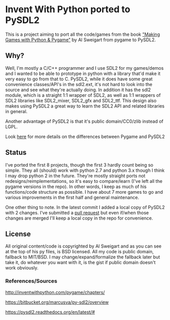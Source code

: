 Invent With Python ported to PySDL2
===================================

This is a project aiming to port all the code/games from the book
["Making Games with Python & Pygame"](http://inventwithpython.com/pygame/chapters/) by Al Sweigart
from pygame to PySDL2.

## Why?

Well, I'm mostly a C/C++ programmer and I use SDL2 for my games/demos and
I wanted to be able to prototype in python with a library that'd make
it very easy to go from that to C.  PySDL2, while it does have some
great convenience classes/API's in the sdl2.ext, it's not hard to look
into the source and see what they're actually doing.  In addition it has
the sdl2 module, which is a straight 1:1 wrapper of SDL2, as well as
1:1 wrappers of SDL2 libraries like SDL2_mixer, SDL2_gfx and SDL2_ttf.
This design also makes using PySDL2 a great way to learn the SDL2
API and related libraries in general.

Another advantage of PySDL2 is that it's public domain/CC0/zlib instead of LGPL.

Look [here](https://pysdl2.readthedocs.org/en/latest/tutorial/pygamers.html)
for more details on the differences between Pygame and PySDL2


## Status
I've ported the first 8 projects, though the first 3 hardly count being so simple.
They all (should) work with python 2.7 and python 3.x though I think I may drop
python 2 in the future.  They're mostly straight ports not redesigns/reimplementations,
so it's easy to compare/learn (I've left all the pygame versions in the repo).  In other
words, I keep as much of his functions/code structure as possible.  I have
about 7 more games to go and various improvements in the first half and general maintenance.

One other thing to note.  In the latest commit I added a local copy of PySDL2 with
2 changes.  I've submitted a [pull request](https://bitbucket.org/marcusva/py-sdl2/pull-requests/39/fix-bug-in-rendererdraw_line/diff)
but even if/when those changes are merged I'll keep a local copy in the repo for
convenience.

## License
All original content/code is copyrighted by Al Sweigart and as you can see
at the top of his py files, is BSD licensed.  All my code is public domain,
fallback to MIT/BSD.  I may change/expand/formalize the fallback later but
take it, do whatever you want with it, is the gist if public domain doesn't
work obviously.

### References/Sources
http://inventwithpython.com/pygame/chapters/

https://bitbucket.org/marcusva/py-sdl2/overview

https://pysdl2.readthedocs.org/en/latest/#
